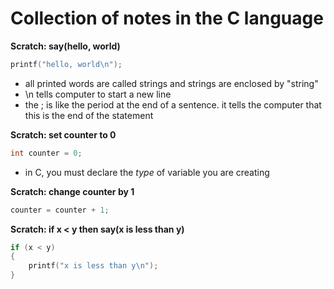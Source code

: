 # Collection of notes in the C language

**Scratch: say(hello, world)**

```C 
printf("hello, world\n");
```

- all printed words are called strings and strings are enclosed by "string" <br>
- \n tells computer to start a new line <br>
- the ; is like the period at the end of a sentence. it tells the computer that this is the end of the statement

**Scratch: set counter to 0**

```C
int counter = 0;
```

- in C, you must declare the *type* of variable you are creating

**Scratch: change counter by 1**

```C
counter = counter + 1;
```

**Scratch: if x < y then say(x is less than y)**

```C
if (x < y)
{
    printf("x is less than y\n");
}
```
